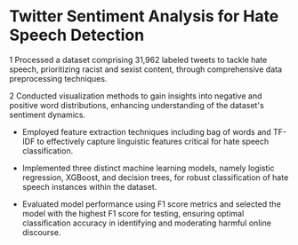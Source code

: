 # Twitter Sentiment Analysis for Hate Speech Detection

1 Processed a dataset comprising 31,962 labeled tweets to tackle hate speech, prioritizing racist and sexist content, through comprehensive data preprocessing techniques.

2 Conducted visualization methods to gain insights into negative and positive word distributions, enhancing understanding of the dataset's sentiment dynamics.

- Employed feature extraction techniques including bag of words and TF-IDF to effectively capture linguistic features critical for hate speech classification.

- Implemented three distinct machine learning models, namely logistic regression, XGBoost, and decision trees, for robust classification of hate speech instances within the dataset.

- Evaluated model performance using F1 score metrics and selected the model with the highest F1 score for testing, ensuring optimal classification accuracy in identifying and moderating harmful online discourse.
